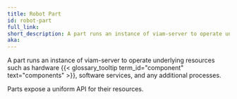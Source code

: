 ```yaml
---
title: Robot Part
id: robot-part
full_link:
short_description: A part runs an instance of viam-server to operate underlying resources such as hardware components, software services, and any additional processes.
aka:
---
```


A part runs an instance of viam-server to operate underlying resources such as hardware {{< glossary_tooltip term_id="component" text="components" >}}, software services, and any additional processes.

Parts expose a uniform API for their resources.
